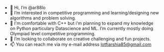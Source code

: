 - 👋 Hi, I’m @ar88lo
- 👀 I’m interested in competitive programming and learning/designing new algorithms and problem solving.
- 🌱 I'm comfortable with C++ but i'm planning to expand my knowledge on Python particulary Datascience and ML. I’m currently mostly doing Olympiad level competitive programming.
- 💞️ I’m looking to collaborate on creative challenging and fun projects.
- 📫 You can reach me via my e-mail address lotfiarshia85@gmail.com

<!---
ar88lo/ar88lo is a ✨ special ✨ repository because its `README.md` (this file) appears on your GitHub profile.
You can click the Preview link to take a look at your changes.
--->
